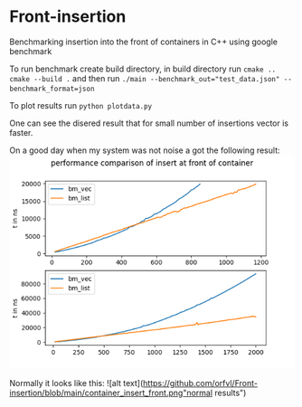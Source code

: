 # Front-insertion
Benchmarking insertion into the front of containers in C++ using google benchmark

To run benchmark create build directory, in build directory run `cmake ..` `cmake --build .` and then run `./main --benchmark_out="test_data.json" --benchmark_format=json`

To plot results run `python plotdata.py`

One can see the disered result that for small number of insertions vector is faster.

On a good day when my system was not noise a got the following result: 
![alt text](https://github.com/orfvl/Front-insertion/blob/main/container_insert_front_good.png "good results")

Normally it looks like this:
![alt text](https://github.com/orfvl/Front-insertion/blob/main/container_insert_front.png"normal results")

